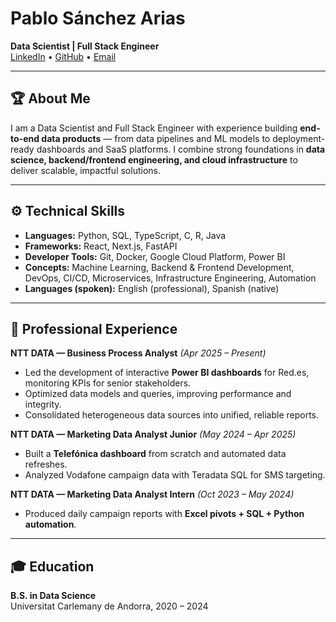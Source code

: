 # Pablo Sánchez Arias  
**Data Scientist | Full Stack Engineer**  
[LinkedIn](https://linkedin.com/in/paulitos) • [GitHub](https://github.com/Paulitos) • [Email](mailto:pablosanchezworkemail@gmail.com)  

---

## 🏆 About Me  
I am a Data Scientist and Full Stack Engineer with experience building **end-to-end data products** — from data pipelines and ML models to deployment-ready dashboards and SaaS platforms. I combine strong foundations in **data science, backend/frontend engineering, and cloud infrastructure** to deliver scalable, impactful solutions.

---

## ⚙️ Technical Skills  

- **Languages:** Python, SQL, TypeScript, C, R, Java  
- **Frameworks:** React, Next.js, FastAPI  
- **Developer Tools:** Git, Docker, Google Cloud Platform, Power BI  
- **Concepts:** Machine Learning, Backend & Frontend Development, DevOps, CI/CD, Microservices, Infrastructure Engineering, Automation  
- **Languages (spoken):** English (professional), Spanish (native)  

---

<!--## 📂 Projects  Tengo pendiente poner 3 proyectos open-source que haga que sean relevantes-->

## 💼 Professional Experience  

**NTT DATA — Business Process Analyst** *(Apr 2025 – Present)*  
- Led the development of interactive **Power BI dashboards** for Red.es, monitoring KPIs for senior stakeholders.  
- Optimized data models and queries, improving performance and integrity.  
- Consolidated heterogeneous data sources into unified, reliable reports.  

**NTT DATA — Marketing Data Analyst Junior** *(May 2024 – Apr 2025)*  
- Built a **Telefónica dashboard** from scratch and automated data refreshes.  
- Analyzed Vodafone campaign data with Teradata SQL for SMS targeting.  

**NTT DATA — Marketing Data Analyst Intern** *(Oct 2023 – May 2024)*  
- Produced daily campaign reports with **Excel pivots + SQL + Python automation**.  

---

## 🎓 Education  

**B.S. in Data Science**  
Universitat Carlemany de Andorra, 2020 – 2024
